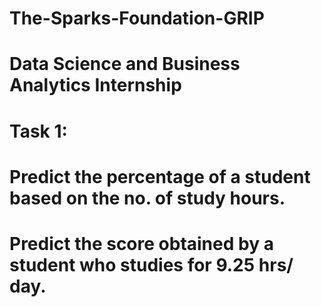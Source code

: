 # The-Sparks-Foundation-GRIP
# Data Science and Business Analytics Internship
# Task 1:
# Predict the percentage of a student based on the no. of study hours.
# Predict the score obtained by a student who studies for 9.25 hrs/ day.
